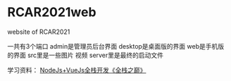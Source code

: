 # RCAR2021web
website of RCAR2021

一共有3个端口 admin是管理员后台界面 desktop是桌面版的界面 web是手机版的界面 src里是一些图片 视频 server里是最终的启动文件


学习资料：
[NodeJs+VueJs全栈开发《全栈之巅》](www.bilibili.com/video/av73070499)